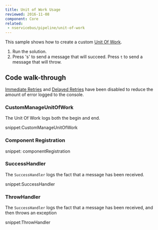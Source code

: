 ```yaml
---
title: Unit of Work Usage
reviewed: 2016-11-08
component: Core
related:
 - nservicebus/pipeline/unit-of-work
---
```



This sample shows how to create a custom [Unit Of Work](/nservicebus/pipeline/unit-of-work.md).


 1. Run the solution.
 1. Press 's' to send a message that will succeed. Press `t` to send a message that will throw.


## Code walk-through

[Immediate Retries](/nservicebus/recoverability/configure-immediate-retries.md) and [Delayed Retries](/nservicebus/recoverability/configure-delayed-retries.md) have been disabled to reduce the amount of error logged to the console.


### CustomManageUnitOfWork

The Unit Of Work logs both the begin and end.


snippet:CustomManageUnitOfWork

### Component Registration

snippet: componentRegistration


### SuccessHandler

The `SuccessHandler` logs the fact that a message has been received.

snippet:SuccessHandler


### ThrowHandler

The `SuccessHandler` logs the fact that a message has been received, and then throws an exception

snippet:ThrowHandler